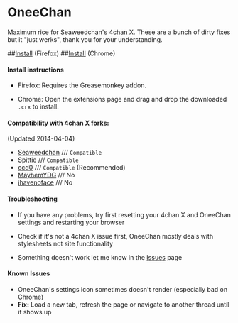 OneeChan
====

Maximum rice for Seaweedchan's [4chan X](https://github.com/seaweedchan/4chan-x). These are a bunch of dirty fixes but it "just werks", thank you for your understanding.

##[Install](../../raw/master/builds/OneeChan.user.js) (Firefox)
##[Install](../../raw/master/builds/OneeChan.crx) (Chrome)


#### Install instructions

- Firefox: Requires the Greasemonkey addon.

- Chrome: Open the extensions page and drag and drop the downloaded ```.crx``` to install.


#### Compatibility with 4chan X forks:
(Updated 2014-04-04)

- [Seaweedchan](https://github.com/seaweedchan/4chan-x) /// ```Compatible```
- [Spittie](https://github.com/Spittie/4chan-x) /// ```Compatible```
- [ccd0](https://github.com/ccd0/4chan-x) /// ```Compatible``` (Recommended)
- [MayhemYDG](https://github.com/MayhemYDG/4chan-x) /// No
- [ihavenoface](https://github.com/ihavenoface/4chan-x) /// No


#### Troubleshooting

- If you have any problems, try first resetting your 4chan X and OneeChan settings and restarting your browser

- Check if it's not a 4chan X issue first, OneeChan mostly deals with stylesheets not site functionality

- Something doesn't work let me know in the [Issues](https://github.com/Nebukazar/OneeChan/issues) page


#### Known Issues

- OneeChan's settings icon sometimes doesn't render (especially bad on Chrome)
- **Fix:** Load a new tab, refresh the page or navigate to another thread until it shows up